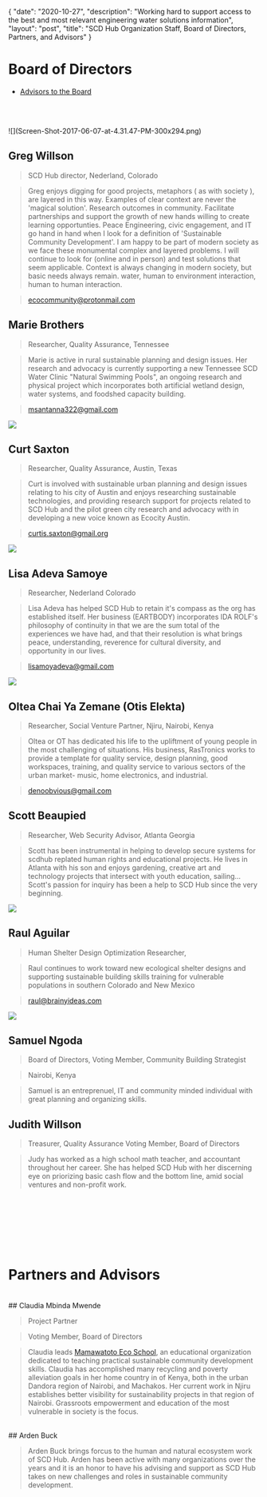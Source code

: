 {
   "date": "2020-10-27",
   "description": "Working hard to support access to the best and most relevant engineering water solutions information",
   "layout": "post",
   "title": "SCD Hub Organization Staff, Board of Directors, Partners, and Advisors"
}

# Board of Directors
* [Advisors to the Board](#advisors)

<BR><BR>

<amp-card style="width:45%">
![](Screen-Shot-2017-06-07-at-4.31.47-PM-300x294.png)


## Greg Willson
> SCD Hub director, Nederland, Colorado

> Greg enjoys digging for good projects, metaphors ( as with society ), are layered in this way.  Examples of clear context are never the 'magical solution'.   Research outcomes in community.  Facilitate partnerships and support the growth of new hands willing to create learning opportunties.  Peace Engineering, civic engagement, and IT go hand in hand when I look for a definition of 'Sustainable Community Development'.  I am happy to be part of modern society as we face these monumental complex and layered problems.   I will continue to look for (online and in person) and test solutions that seem applicable. Context is always changing in modern society, but basic needs always remain. water, human to environment interaction, human to human interaction. 

> ecocommunity@protonmail.com
</amp-card>

## Marie Brothers

> Researcher, Quality Assurance, Tennessee

> Marie is active in rural sustainable planning and design issues. Her research and advocacy is currently supporting a new Tennessee SCD Water Clinic "Natural Swimming Pools", an ongoing research and physical project which incorporates both artificial wetland design, water systems, and foodshed capacity building.

> msantanna322@gmail.com

![](Selección_134.png)


## Curt Saxton

> Researcher, Quality Assurance, Austin, Texas

> Curt is involved with sustainable urban planning and design issues relating to his city of Austin and enjoys researching sustainable technologies, and providing research support for projects related to SCD Hub and the pilot green city research and advocacy with in developing a new voice known as Ecocity Austin.

> curtis.saxton@gmail.org

![](Selección_134.png)

## Lisa Adeva Samoye

> Researcher, Nederland Colorado

> Lisa Adeva has helped SCD Hub to retain it's compass as the org has established itself.  Her business (EARTBODY) incorporates IDA ROLF's philosophy of continuity in that we are the sum total of the experiences we have had, and that their resolution is what brings peace, understanding, reverence for cultural diversity, and opportunity in our lives. 

> lisamoyadeva@gmail.com

![](Selección_134.png)


## Oltea Chai Ya Zemane (Otis Elekta)

> Researcher, Social Venture Partner, Njiru, Nairobi, Kenya

> Oltea or OT has dedicated his life to the upliftment of young people in the most challenging of situations.  His business, RasTronics works to provide a template for quality service, design planning, good workspaces, training, and quality service to various sectors of the urban market- music, home electronics, and industrial.

> denoobvious@gmail.com



## Scott Beaupied

> Researcher, Web Security Advisor, Atlanta Georgia

> Scott has been instrumental in helping to develop secure systems for scdhub replated human rights and educational projects. He lives in Atlanta with his son and enjoys gardening, creative art and technology projects that intersect with youth education, sailing...   Scott's passion for inquiry has been a help to SCD Hub since the very beginning.


![](Selección_131-289x300.png)

## Raul Aguilar

> Human Shelter Design Optimization Researcher,

> Raul continues to work toward new ecological shelter designs and supporting sustainable building skills training for vulnerable populations in southern Colorado and New Mexico

> raul@brainyideas.com

![](Selección_123.png)

## Samuel Ngoda

> Board of Directors, Voting Member, Community Building Strategist

> Nairobi, Kenya

> Samuel is an entreprenuel, IT and community minded individual with great planning and organizing skills.

## Judith Willson

> Treasurer, Quality Assurance
> Voting Member, Board of Directors

> Judy has worked as a high school math teacher, and accountant throughout her career. She has helped SCD Hub with her discerning eye on priorizing basic cash flow and the bottom line, amid social ventures and non-profit work.

<BR><BR>
<BR><BR>
<BR><BR>
# Partners and Advisors <a id="advisors"></a>

<BR>
## Claudia Mbinda Mwende

> Project Partner

> Voting Member, Board of Directors

> Claudia leads <a href=https://mamawatoto.now.sh>Mamawatoto Eco School</a>, an educational organization dedicated to teaching practical sustainable community development skills. Claudia has accomplished many recycling and poverty alleviation goals in her home country in of Kenya, both in the urban Dandora region of Nairobi, and Machakos.  Her current work in Njiru establishes better visibility for sustainability projects in that region of Nairobi.  Grassroots empowerment and education of the most vulnerable in society is the focus.



<BR>
## Arden Buck

> Arden Buck brings forcus to the human and natural ecosystem work of SCD Hub. Arden has been active with many organizations over the years and it is an honor to have his advising and support as SCD Hub takes on new challenges and roles in sustainable community development.

